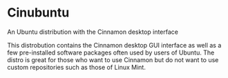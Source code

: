 # Cinubuntu
An Ubuntu distribution with the Cinnamon desktop interface

This distrobution contains the Cinnamon desktop GUI interface as well as a few pre-installed software packages often used by users of Ubuntu. The distro is great for those who want to use Cinnamon but do not want to use custom repositories such as those of Linux Mint.
